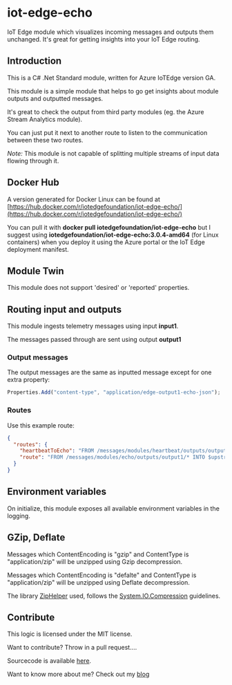# iot-edge-echo

IoT Edge module which visualizes incoming messages and outputs them unchanged. It's great for getting insights into your IoT Edge routing.

## Introduction

This is a C# .Net Standard module, written for Azure IoTEdge version GA.

This module is a simple module that helps to go get insights about module outputs and outputted messages.

It's great to check the output from third party modules (eg. the Azure Stream Analytics module).

You can just put it next to another route to listen to the communication between these two routes.

*Note:* This module is not capable of splitting multiple streams of input data flowing through it.

## Docker Hub

A version generated for Docker Linux can be found at [https://hub.docker.com/r/iotedgefoundation/iot-edge-echo/](https://hub.docker.com/r/iotedgefoundation/iot-edge-echo/)

You can pull it with **docker pull iotedgefoundation/iot-edge-echo** but I suggest using **iotedgefoundation/iot-edge-echo:3.0.4-amd64** (for Linux containers) when you deploy it using the Azure portal or the IoT Edge deployment manifest.

## Module Twin

This module does not support 'desired' or 'reported' properties.

## Routing input and outputs

This module ingests telemetry messages using input **input1**.

The messages passed through are sent using output **output1**

### Output messages

The output messages are the same as inputted message except for one extra property:

```javascript
Properties.Add("content-type", "application/edge-output1-echo-json");
```

### Routes

Use this example route:

```json
{
  "routes": {
    "heartbeatToEcho": "FROM /messages/modules/heartbeat/outputs/output1 INTO BrokeredEndpoint(\"/modules/echo/inputs/input1\")",
    "route": "FROM /messages/modules/echo/outputs/output1/* INTO $upstream"
  }
}
```

## Environment variables

On initialize, this module exposes all available environment variables in the logging.


## GZip, Deflate

Messages which ContentEncoding is "gzip" and ContentType is "application/zip" will be unzipped using Gzip decompression. 

Messages which ContentEncoding is "defalte" and ContentType is "application/zip" will be unzipped using Deflate decompression.

The library [ZipHelper](https://www.nuget.org/packages/ZipHelperLib/) used, follows the [System.IO.Compression](https://docs.microsoft.com/en-us/dotnet/api/system.io.compression?view=net-5.0) guidelines.

## Contribute

This logic is licensed under the MIT license.

Want to contribute? Throw in a pull request....

Sourcecode is available [here](https://github.com/iot-edge-foundation/iot-edge-echo).

Want to know more about me? Check out my [blog](http://blog.vandevelde-online.com)
